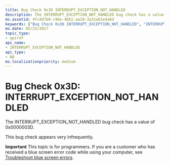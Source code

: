 ```yaml
---
title: Bug Check 0x3D INTERRUPT_EXCEPTION_NOT_HANDLED
description: The INTERRUPT_EXCEPTION_NOT_HANDLED bug check has a value of 0x0000003D.This bug check appears very infrequently.
ms.assetid: 4fcdd7b9-c9be-46b1-aa10-3a31e61e4a6d
keywords: ["Bug Check 0x3D INTERRUPT_EXCEPTION_NOT_HANDLED", "INTERRUPT_EXCEPTION_NOT_HANDLED"]
ms.date: 05/23/2017
topic_type:
- apiref
api_name:
- INTERRUPT_EXCEPTION_NOT_HANDLED
api_type:
- NA
ms.localizationpriority: medium
---
```


# Bug Check 0x3D: INTERRUPT\_EXCEPTION\_NOT\_HANDLED


The INTERRUPT\_EXCEPTION\_NOT\_HANDLED bug check has a value of 0x0000003D.

This bug check appears very infrequently.

**Important** This topic is for programmers. If you are a customer who has received a blue screen error code while using your computer, see [Troubleshoot blue screen errors](https://windows.microsoft.com/windows-10/troubleshoot-blue-screen-errors).

 

 




